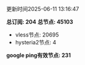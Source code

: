 更新时间2025-06-11 13:16:47

**总订阅: 204**
**总节点: 45103**
- vless节点: 20695
- hysteria2节点: 4

**google ping有效节点: 231**
